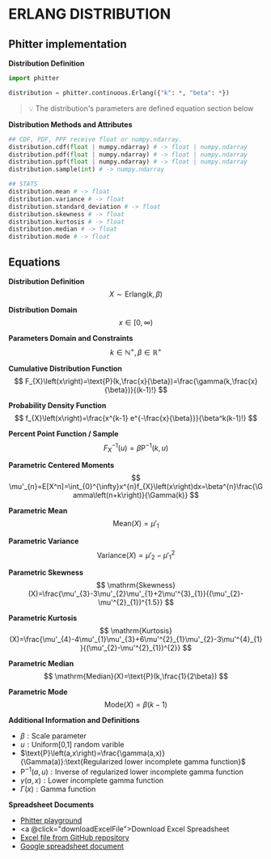 # ERLANG DISTRIBUTION

## Phitter implementation

**Distribution Definition**

```python
import phitter

distribution = phitter.continuous.Erlang({"k": *, "beta": *})
```

> 💡 The distribution's parameters are defined equation section below

**Distribution Methods and Attributes**

```python
## CDF, PDF, PPF receive float or numpy.ndarray.
distribution.cdf(float | numpy.ndarray) # -> float | numpy.ndarray
distribution.pdf(float | numpy.ndarray) # -> float | numpy.ndarray
distribution.ppf(float | numpy.ndarray) # -> float | numpy.ndarray
distribution.sample(int) # -> numpy.ndarray

## STATS
distribution.mean # -> float
distribution.variance # -> float
distribution.standard_deviation # -> float
distribution.skewness # -> float
distribution.kurtosis # -> float
distribution.median # -> float
distribution.mode # -> float
```

## Equations

**Distribution Definition**
$$ X\sim\mathrm{Erlang}\left(k,\beta\right) $$

**Distribution Domain**
$$ x\in [0,\infty)  $$

**Parameters Domain and Constraints**
$$ k\in\mathbb{N}^{+}, \beta\in\mathbb{R}^{+} $$

**Cumulative Distribution Function**
$$ F_{X}\left(x\right)=\text{P}(k,\frac{x}{\beta})=\frac{\gamma(k,\frac{x}{\beta})}{(k-1)!} $$

**Probability Density Function**
$$ f_{X}\left(x\right)=\frac{x^{k-1} e^{-\frac{x}{\beta}}}{\beta^k(k-1)!} $$

**Percent Point Function / Sample**
$$ F^{-1}_{X}\left(u\right)=\beta \text{P}^{-1}\left(k,u\right) $$

**Parametric Centered Moments**
$$ \mu'_{n}=E[X^n]=\int_{0}^{\infty}x^{n}f_{X}\left(x\right)dx=\beta^{n}\frac{\Gamma\left(n+k\right)}{\Gamma(k)} $$

**Parametric Mean**
$$ \mathrm{Mean}(X)=\mu'_{1} $$

**Parametric Variance**
$$ \mathrm{Variance}(X)=\mu'_{2}-\mu'^{2}_{1} $$

**Parametric Skewness**
$$ \mathrm{Skewness}(X)=\frac{\mu'_{3}-3\mu'_{2}\mu'_{1}+2\mu'^{3}_{1}}{(\mu'_{2}-\mu'^{2}_{1})^{1.5}} $$

**Parametric Kurtosis**
$$ \mathrm{Kurtosis}(X)=\frac{\mu'_{4}-4\mu'_{1}\mu'_{3}+6\mu'^{2}_{1}\mu'_{2}-3\mu'^{4}_{1}}{(\mu'_{2}-\mu'^{2}_{1})^{2}} $$

**Parametric Median**
$$ \mathrm{Median}(X)=\text{P}(k,\frac{1}{2\beta}) $$

**Parametric Mode**
$$ \mathrm{Mode}(X)=\beta\left(k-1\right) $$

**Additional Information and Definitions**
- $\beta:\text{Scale parameter}$
- $u:\text{Uniform[0,1] random varible}$
- $\text{P}\left(a,x\right)=\frac{\gamma(a,x)}{\Gamma(a)}:\text{Regularized lower incomplete gamma function}$
- $\text{P}^{-1}\left(a,u\right):\text{Inverse of regularized lower incomplete gamma function}$
- $\gamma\left(a,x\right):\text{Lower incomplete gamma function}$
- $\Gamma\left(x\right):\text{Gamma function}$

**Spreadsheet Documents**

-   [Phitter playground](https://phitter.io/distributions/continuous/erlang)
-   <a @click="downloadExcelFile">Download Excel Spreadsheet</a>
-   [Excel file from GitHub repository](https://github.com/phitter-core/phitter-files/blob/main/continuous/erlang.xlsx)
-   [Google spreadsheet document](https://docs.google.com/spreadsheets/d/1uG3Otntnm3cvMSkhkEiBVKuFn1pCLSWmiCxfN01D824)

<script setup>
const downloadExcelFile = function() {
    const fileId = "erlang";
    const url = `https://raw.githubusercontent.com/phitter-core/phitter-files/main/continuous/${fileId}.xlsx`;
    const link = document.createElement("a");
    link.href = url;
    link.setAttribute("download", `${fileId}.xlsx`);
    document.body.appendChild(link);
    link.click();
    document.body.removeChild(link);
};
</script>

<style module>
a {
  cursor: pointer;
}
</style>

    